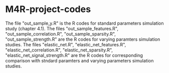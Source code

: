 # M4R-project-codes

The file "out_sample_y.R" is the R codes for standard parameters simulation study (chapter 4.1).
The files "out_sample_features.R", "out_sample_correlation.R", "out_sample_sparsity.R", "out_sample_strength.R" are the R codes for varying paramters simulation studies.
The files "elastic_net.R", "elastic_net_features.R", "elastic_net_correlation.R", "elastic_net_sparsity.R", "elastic_net_signal_strength.R" are the R codes for corresponding comparison with stndard paramters and varying parameters simulation studies.
